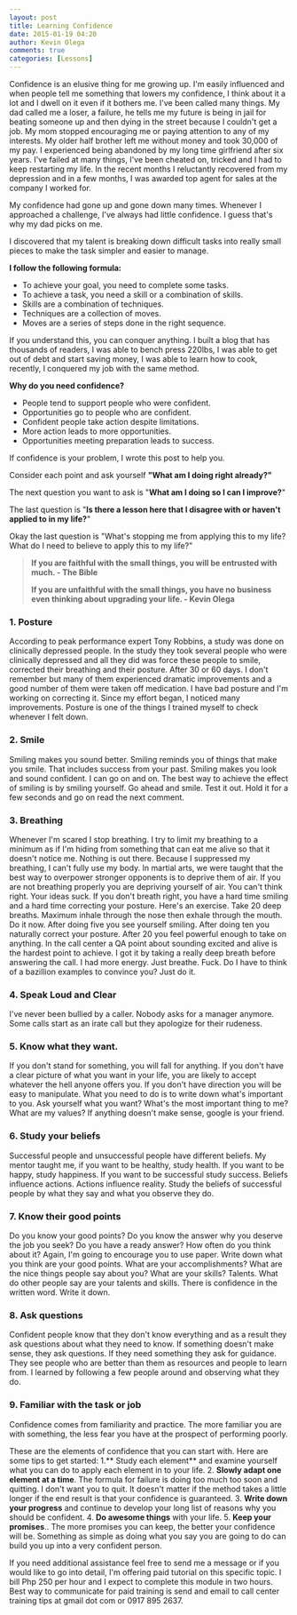 ```yaml
---
layout: post
title: Learning Confidence
date: 2015-01-19 04:20
author: Kevin Olega
comments: true
categories: [Lessons]
---
```

Confidence is an elusive thing for me growing up. I'm easily influenced and when people tell me something that lowers my confidence, I think about it a lot and I dwell on it even if it bothers me. I've been called many things. My dad called me a loser, a failure, he tells me my future is being in jail for beating someone up and then dying in the street because I couldn't get a job. My mom stopped encouraging me or paying attention to any of my interests. My older half brother left me without money and took 30,000 of my pay.  I experienced being abandoned by my long time girlfriend after six years. I've failed at many things, I've been cheated on, tricked and I had to keep restarting my life. In the recent months I reluctantly recovered from my depression and in a few months, I was awarded top agent for sales at the company I worked for.

My confidence had gone up and gone down many times. Whenever I approached a challenge, I've always had little confidence. I guess that's why my dad picks on me.

I discovered that my talent is breaking down difficult tasks into really small pieces to make the task simpler and easier to manage.

<strong>I follow the following formula:</strong>
- To achieve your goal, you need to complete some tasks.
- To achieve a task, you need a skill or a combination of skills.
- Skills are a combination of techniques.
- Techniques are a collection of moves.
- Moves are a series of steps done in the right sequence.

If you understand this, you can conquer anything. I built a blog that has thousands of readers, I was able to bench press 220lbs, I was able to get out of debt and start saving money, I was able to learn how to cook, recently, I conquered my job with the same method.

<strong>Why do you need confidence?</strong>
- People tend to support people who were confident.
- Opportunities go to people who are confident.
- Confident people take action despite limitations.
- More action leads to more opportunities.
- Opportunities meeting preparation leads to success.

If confidence is your problem, I wrote this post to help you.

Consider each point and ask yourself <strong>"What am I doing right already?"</strong>

The next question you want to ask is "<strong>What am I doing so I can I improve?</strong>"

The last question is "<strong>Is there a lesson here that I disagree with or haven't applied to in my life?</strong>"

Okay the last question is "What's stopping me from applying this to my life? What do I need to believe to apply this to my life?"

<blockquote>
  <strong>If you are faithful with the small things, you will be entrusted with much. - The Bible</strong>

  <strong>If you are unfaithful with the small things, you have no business even thinking about upgrading your life. - Kevin Olega</strong>
</blockquote>

<h3>1. Posture</h3>

According to peak performance expert Tony Robbins, a study was done on clinically depressed people. In the study they took several people who were clinically depressed and all they did was force these people to smile, corrected their breathing and their posture.  After 30 or 60 days. I don't remember but many of them experienced dramatic improvements and a good number of them were taken off medication. I have bad posture and I'm working on correcting it.  Since my effort began, I noticed many improvements. Posture is one of the things I trained myself to check whenever I felt down.

<h3>2. Smile</h3>

Smiling makes you sound better. Smiling reminds you of things that make you smile. That includes success from your past. Smiling makes you look and sound confident. I can go on and on. The best way to achieve the effect of smiling is by smiling yourself. Go ahead and smile. Test it out. Hold it for a few seconds and go on read the next comment.

<h3>3. Breathing</h3>

Whenever I'm scared I stop breathing. I try to limit my breathing to a minimum as if I'm hiding from something that can eat me alive so that it doesn't notice me. Nothing is out there. Because I suppressed my breathing, I can't fully use my body. In martial arts, we were taught that the best way to overpower stronger opponents is to deprive them of air. If you are not breathing properly you are depriving yourself of air. You can't think right. Your ideas suck. If you don't breath right, you have a hard time smiling and a hard time correcting your posture. Here's an exercise. Take 20 deep breaths. Maximum inhale through the nose then exhale through the mouth. Do it now. After doing five you see yourself smiling. After doing ten you naturally correct your posture. After 20 you feel powerful enough to take on anything.
In the call center a QA point about sounding excited and alive is the hardest point to achieve. I got it by taking a really deep breath before answering the call. I had more energy. Just breathe. Fuck. Do I have to think of a bazillion examples to convince you? Just do it.

<h3>4. Speak Loud and Clear</h3>

I've never been bullied by a caller. Nobody asks for a manager anymore. Some calls start as an irate call but they apologize for their rudeness.

<h3>5. Know what they want.</h3>

If you don't stand for something, you will fall for anything. If you don't have a clear picture of what you want in your life, you are likely to accept whatever the hell anyone offers you. If you don't have direction you will be easy to manipulate. What you need to do is to write down what's important to you. Ask yourself what you want? What's the most important thing to me? What are my values? If anything doesn't make sense, google is your friend.

<h3>6. Study your beliefs</h3>

Successful people and unsuccessful people have different beliefs. My mentor taught me, if you want to be healthy, study health. If you want to be happy, study happiness. If you want to be successful study success. Beliefs influence actions. Actions influence reality. Study the beliefs of successful people by what they say and what you observe they do.

<h3>7. Know their good points</h3>

Do you know your good points? Do you know the answer why you deserve the job you seek? Do you have a ready answer? How often do you think about it? Again, I'm going to encourage you to use paper. Write down what you think are your good points. What are your accomplishments? What are the nice things people say about you? What are your skills? Talents. What do other people say are your talents and skills. There is confidence in the written word. Write it down.

<h3>8. Ask questions</h3>

Confident people know that they don't know everything and as a result they ask questions about what they need to know. If something doesn't make sense, they ask questions. If they need something they ask for guidance. They see people who are better than them as resources and people to learn from. I learned by following a few people around and observing what they do.

<h3>9. Familiar with the task or job</h3>

Confidence comes from familiarity and practice.  The more familiar you are with something, the less fear you have at the prospect of performing poorly.

These are the elements of confidence that you can start with. Here are some tips to get started:
1.** Study each element** and examine yourself what you can do to apply each element in to your life.
2. <strong>Slowly adapt one element at a time</strong>. The formula for failure is doing too much too soon and quitting. I don't want you to quit. It doesn't matter if the method takes a little longer if the end result is that your confidence is guaranteed.
3. <strong>Write down your progress</strong> and continue to develop your long list of reasons why you should be confident.
4. <strong>Do awesome things</strong> with your life.
5. <strong>Keep your promises</strong>.. The more promises you can keep, the better your confidence will be. Something as simple as doing what you say you are going to do can build you up into a very confident person.

If you need additional assistance feel free to send me a message or if you would like to go into detail, I'm offering paid tutorial on this specific topic. I bill Php 250 per hour and I expect to complete this module in two hours. Best way to communicate for paid training  is send and email to call center training tips at gmail dot com or 0917 895 2637.
